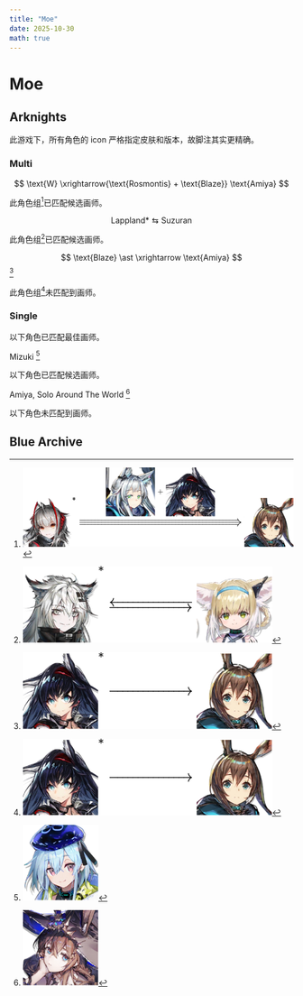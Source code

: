 ```yaml
---
title: "Moe"
date: 2025-10-30
math: true
---
```


# Moe



## Arknights

此游戏下，所有角色的 icon 严格指定皮肤和版本，故脚注其实更精确。

### Multi

$$ \text{W} \xrightarrow{\text{Rosmontis} + \text{Blaze}} \text{Amiya} $$ 

此角色组[^w-amiya]已匹配候选画师。

[^w-amiya]: ![w---amiya.svg](../../images/moe/arknights/w-amiya.svg)

$$ \text{Lappland}* \leftrightarrows \text{Suzuran} $$

此角色组[^lapp-szrn]已匹配候选画师。

[^lapp-szrn]: ![lapp---szrn.svg](../../images/moe/arknights/lapp-szrn.svg)

$$ \text{Blaze} \ast \xrightarrow \text{Amiya} $$ [^blaze-amiya]

此角色组[^blaze-amiya]未匹配到画师。

[^blaze-amiya]: ![blaze-amiya.svg](../../images/moe/arknights/blaze-amiya.svg)

### Single

以下角色已匹配最佳画师。

$\text{Mizuki}$ [^mizuki]

[^mizuki]: ![mizuki.svg](../../images/moe/arknights/mizuki.svg)

以下角色已匹配候选画师。

$\text{Amiya, Solo Around The World}$ [^amiyasatw]

[^amiyasatw]: ![amiyasatw.svg](../../images/moe/arknights/amiyasatw.svg)

以下角色未匹配到画师。



## Blue Archive